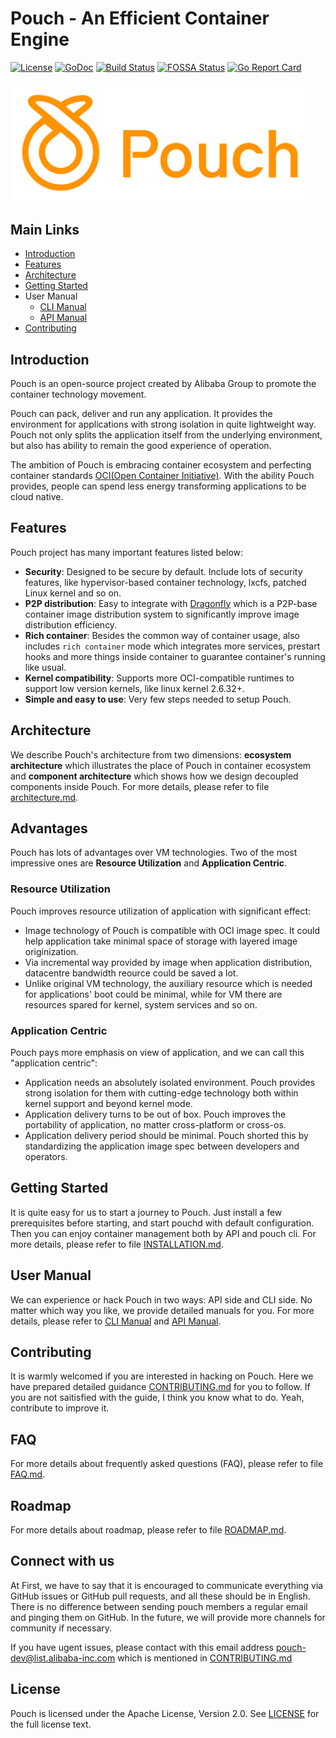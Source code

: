 
Pouch - An Efficient Container Engine
================

[![License](https://img.shields.io/badge/license-Apache%202-4EB1BA.svg)](https://www.apache.org/licenses/LICENSE-2.0.html)
[![GoDoc](https://godoc.org/github.com/alibaba/pouch?status.svg)](https://godoc.org/github.com/alibaba/pouch)
[![Build Status](https://travis-ci.org/alibaba/pouch.svg?branch=master)](https://travis-ci.org/alibaba/pouch)
[![FOSSA Status](https://app.fossa.io/api/projects/git%2Bhttps%3A%2F%2Fgithub.com%2Falibaba%2Fpouch.svg?type=shield)](https://app.fossa.io/projects/git%2Bhttps%3A%2F%2Fgithub.com%2Falibaba%2Fpouch?ref=badge_shield)
[![Go Report Card](https://goreportcard.com/badge/github.com/alibaba/pouch)](https://goreportcard.com/report/github.com/alibaba/pouch)

<img src="docs/static_files/logo/pouch_10x4_orange.png" width="480">

## Main Links

- [Introduction](#introduction)
- [Features](#features)
- [Architecture](#architecture)
- [Getting Started](#getting-started)
- User Manual
    - [CLI Manual](docs/commandline)
    - [API Manual](docs/api)   
- [Contributing](#contributing)

## Introduction

Pouch is an open-source project created by Alibaba Group to promote the container technology movement. 

Pouch can pack, deliver and run any application. It provides the environment for applications with strong isolation in quite lightweight way. Pouch not only splits the application itself from the underlying environment, but also has ability to remain the good experience of operation.

The ambition of Pouch is embracing container ecosystem and perfecting container standards [OCI(Open Container Initiative)](https://github.com/opencontainers). With the ability Pouch provides, people can spend less energy transforming applications to be cloud native. 

## Features

Pouch project has many important features listed below:

- **Security**: Designed to be secure by default. Include lots of security features, like hypervisor-based container technology, lxcfs, patched Linux kernel and so on.
- **P2P distribution**: Easy to integrate with [Dragonfly](https://github.com/alibaba/dragonfly) which is a P2P-base container image distribution system to significantly improve image distribution efficiency.
- **Rich container**: Besides the common way of container usage, also includes `rich container` mode which integrates more services, prestart hooks and more things inside container to guarantee container's running like usual.
- **Kernel compatibility**: Supports more OCI-compatible runtimes to support low version kernels, like linux kernel 2.6.32+.
- **Simple and easy to use**: Very few steps needed to setup Pouch. 

## Architecture

We describe Pouch's architecture from two dimensions: **ecosystem architecture**  which illustrates the place of Pouch in container ecosystem and **component architecture** which shows how we design decoupled components inside Pouch. For more details, please refer to file [architecture.md](docs/architecture.md).

## Advantages

Pouch has lots of advantages over VM technologies. Two of the most impressive ones are **Resource Utilization** and **Application Centric**.

### Resource Utilization

Pouch improves resource utilization of application with significant effect:

* Image technology of Pouch is compatible with OCI image spec. It could help application take minimal space of storage with layered image originization.
* Via incremental way provided by image when application distribution, datacentre bandwidth reource could be saved a lot.
* Unlike original VM technology, the auxiliary resource which is needed for applications' boot could be minimal, while for VM there are resources spared for kernel, system services and so on.

### Application Centric

Pouch pays more emphasis on view of application, and we can call this "application centric":

* Application needs an absolutely isolated environment. Pouch provides strong isolation for them with cutting-edge technology both within kernel support and beyond kernel mode.
* Application delivery turns to be out of box. Pouch improves the portability of application, no matter cross-platform or cross-os.
* Application delivery period should be minimal. Pouch shorted this by standardizing the application image spec between developers and operators.

## Getting Started

It is quite easy for us to start a journey to Pouch. Just install a few prerequisites before starting, and start pouchd with default configuration. Then you can enjoy container management both by API and pouch cli. For more details, please refer to file [INSTALLATION.md](INSTALLATION.md).

## User Manual

We can experience or hack Pouch in two ways: API side and CLI side. No matter which way you like, we provide detailed manuals for you. For more details, please refer to [CLI Manual](docs/commandline) and [API Manual](docs/api).

## Contributing

It is warmly welcomed if you are interested in hacking on Pouch. Here we have prepared detailed guidance [CONTRIBUTING.md](CONTRIBUTING.md) for you to follow. If you are not saitisfied with the guide, I think you know what to do. Yeah, contribute to improve it.

## FAQ

For more details about frequently asked questions (FAQ), please refer to file [FAQ.md](FAQ.md). 

## Roadmap

For more details about roadmap, please refer to file [ROADMAP.md](ROADMAP.md).

## Connect with us

At First, we have to say that it is encouraged to communicate everything via GitHub issues or GitHub pull requests, and all these should be in English. There is no difference between sending pouch members a regular email and pinging them on GitHub. In the future, we will provide more channels for community if necessary.

If you have ugent issues, please contact with this email address [pouch-dev@list.alibaba-inc.com](mailto:pouch-dev@list.alibaba-inc.com) which is mentioned in [CONTRIBUTING.md](CONTRIBUTING.md)

## License

Pouch is licensed under the Apache License, Version 2.0. See [LICENSE](LICENSE) for the full license text.
